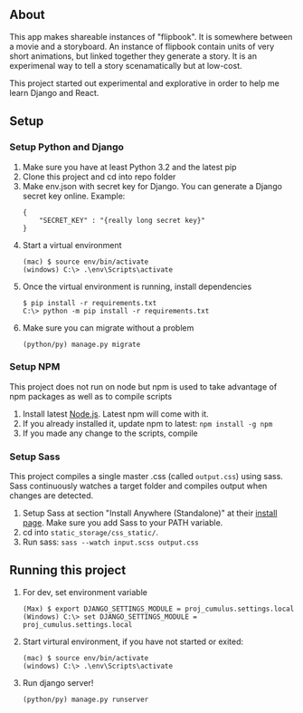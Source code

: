 ## About

This app makes shareable instances of "flipbook". It is somewhere between a movie and a storyboard. An instance of flipbook contain units of very short animations, but linked together they generate a story. It is an experimenal way to tell a story scenamatically but at low-cost.

This project started out experimental and explorative in order to help me learn Django and React. 


## Setup 

### Setup Python and Django
1. Make sure you have at least Python 3.2 and the latest pip
2. Clone this project and cd into repo folder
3. Make env.json with secret key for Django. You can generate a Django secret key online.
Example: 
    ```
    {
        "SECRET_KEY" : "{really long secret key}"
    }
    ```
4. Start a virtual environment
    ```
    (mac) $ source env/bin/activate
    (windows) C:\> .\env\Scripts\activate
    ```
5. Once the virtual environment is running, install dependencies
    ```
    $ pip install -r requirements.txt
    C:\> python -m pip install -r requirements.txt
    ```
6. Make sure you can migrate without a problem
    ```
    (python/py) manage.py migrate
    ```


### Setup NPM
This project does not run on node but npm is used to take advantage of npm packages as well as to compile scripts

1. Install latest [Node.js](https://nodejs.org/). Latest npm will come with it.
2. If you already installed it, update npm to latest: `npm install -g npm`
3. If you made any change to the scripts, compile 


### Setup Sass
This project compiles a single master .css (called `output.css`) using sass. Sass continuously watches a target folder and compiles output when changes are detected.

1. Setup Sass at section "Install Anywhere (Standalone)" at their [install page](https://sass-lang.com/install). Make sure you add Sass to your PATH variable.
2. cd into `static_storage/css_static/`.
3. Run sass: `sass --watch input.scss output.css`

## Running this project 

1. For dev, set environment variable
    ```
    (Max) $ export DJANGO_SETTINGS_MODULE = proj_cumulus.settings.local
    (Windows) C:\> set DJANGO_SETTINGS_MODULE = proj_cumulus.settings.local
    ```
2. Start virtural environment, if you have not started or exited: 
    ```
    (mac) $ source env/bin/activate
    (windows) C:\> .\env\Scripts\activate
    ```
3. Run django server!
    ```
    (python/py) manage.py runserver
    ```